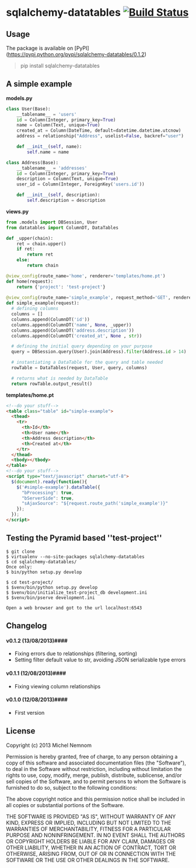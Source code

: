 sqlalchemy-datatables [![Build Status](https://travis-ci.org/Pegase745/sqlalchemy-datatables.png?branch=master)](https://travis-ci.org/Pegase745/sqlalchemy-datatables)
=====================

## Usage
The package is available on [PyPI] (https://pypi.python.org/pypi/sqlalchemy-datatables/0.1.2)

> pip install sqlalchemy-datatables

## A simple example

**models.py**
```python
class User(Base):
    __tablename__ = 'users'
    id = Column(Integer, primary_key=True)
    name = Column(Text, unique=True)
    created_at = Column(DateTime, default=datetime.datetime.utcnow)
    address = relationship("Address", uselist=False, backref="user")

    def __init__(self, name):
        self.name = name

class Address(Base):
    __tablename__ = 'addresses'
    id = Column(Integer, primary_key=True)
    description = Column(Text, unique=True)
    user_id = Column(Integer, ForeignKey('users.id'))

    def __init__(self, description):
        self.description = description
```

**views.py**
```python
from .models import DBSession, User
from datatables import ColumnDT, DataTables

def _upper(chain):
    ret = chain.upper()
    if ret:
        return ret
    else:
        return chain

@view_config(route_name='home', renderer='templates/home.pt')
def home(request):
    return {'project': 'test-project'}
    
@view_config(route_name='simple_example', request_method='GET', renderer='json')
def simple_example(request):
  # defining columns
  columns = []
  columns.append(ColumnDT('id'))
  columns.append(ColumnDT('name', None, _upper))
  columns.append(ColumnDT('address.description'))
  columns.append(ColumnDT('created_at', None , str))

  # defining the initial query depending on your purpose
  query = DBSession.query(User).join(Address).filter(Address.id > 14)

  # instantiating a DataTable for the query and table needed
  rowTable = DataTables(request, User, query, columns) 

  # returns what is needed by DataTable 
  return rowTable.output_result()
```

**templates/home.pt**
```html
<!--do your stuff-->
<table class="table" id="simple-example">
  <thead>
    <tr>
      <th>Id</th>
      <th>User name</th>
      <th>Address description</th>
      <th>Created at</th>
    </tr>
  </thead>
  <tbody></tbody>
</table>
<!--do your stuff-->
<script type="text/javascript" charset="utf-8">
  $(document).ready(function(){
    $('#simple-example').dataTable({
      "bProcessing": true,
      "bServerSide": true,
      "sAjaxSource": "${request.route_path('simple_example')}"
    });
  });
</script>
```

## Testing the Pyramid based ''test-project''
```shell
$ git clone 
$ virtualenv --no-site-packages sqlalchemy-datatables
$ cd sqlalchemy-datatables/
Once only: 
$ bin/python setup.py develop

$ cd test-project/
$ $venv/bin/python setup.py develop
$ $venv/bin/initialize_test-project_db development.ini
$ $venv/bin/pserve development.ini

Open a web browser and got to the url localhost:6543
```

## Changelog

#### v0.1.2 (13/08/2013)####
- Fixing errors due to relationships (filtering, sorting)
- Setting filter default value to str, avoiding JSON serializable type errors

#### v0.1.1 (12/08/2013)####
- Fixing viewing column relationships

#### v0.1.0 (12/08/2013)####
- First version


## License

Copyright (c) 2013 Michel Nemnom

Permission is hereby granted, free of charge, to any person obtaining a copy of
this software and associated documentation files (the "Software"), to deal in
the Software without restriction, including without limitation the rights to
use, copy, modify, merge, publish, distribute, sublicense, and/or sell copies of
the Software, and to permit persons to whom the Software is furnished to do so,
subject to the following conditions:

The above copyright notice and this permission notice shall be included in all
copies or substantial portions of the Software.

THE SOFTWARE IS PROVIDED "AS IS", WITHOUT WARRANTY OF ANY KIND, EXPRESS OR
IMPLIED, INCLUDING BUT NOT LIMITED TO THE WARRANTIES OF MERCHANTABILITY, FITNESS
FOR A PARTICULAR PURPOSE AND NONINFRINGEMENT. IN NO EVENT SHALL THE AUTHORS OR
COPYRIGHT HOLDERS BE LIABLE FOR ANY CLAIM, DAMAGES OR OTHER LIABILITY, WHETHER
IN AN ACTION OF CONTRACT, TORT OR OTHERWISE, ARISING FROM, OUT OF OR IN
CONNECTION WITH THE SOFTWARE OR THE USE OR OTHER DEALINGS IN THE SOFTWARE.

